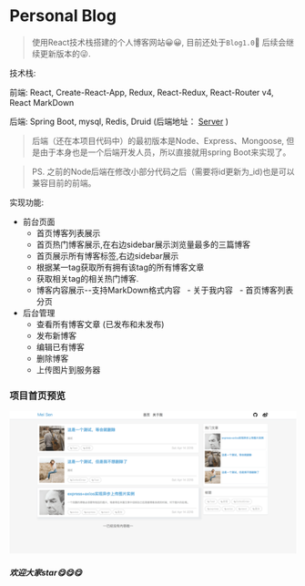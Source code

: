 Personal Blog
========

> 使用React技术栈搭建的个人博客网站😀😀, 目前还处于`Blog1.0`🤗 后续会继续更新版本的😜.

技术栈:

前端: React, Create-React-App, Redux, React-Redux, React-Router v4, React MarkDown

后端: Spring Boot, mysql, Redis, Druid (后端地址： [Server](https://github.com/mrmeisen/springboot-server) )

> 后端（还在本项目代码中）的最初版本是Node、Express、Mongoose,  但是由于本身也是一个后端开发人员，所以直接就用spring Boot来实现了。

> PS. 之前的Node后端在修改小部分代码之后（需要将id更新为_id)也是可以兼容目前的前端。

实现功能:
+ 前台页面
   - 首页博客列表展示
   - 首页热门博客展示,在右边sidebar展示浏览量最多的三篇博客
   - 首页展示所有博客标签,右边sidebar展示
   - 根据某一tag获取所有拥有该tag的所有博客文章
   - 获取相关tag的相关热门博客.
   - 博客内容展示--支持MarkDown格式内容
   - 关于我内容
   - 首页博客列表分页
+ 后台管理
   - 查看所有博客文章 (已发布和未发布)
   - 发布新博客
   - 编辑已有博客
   - 删除博客
   - 上传图片到服务器

### 项目首页预览
![首页预览](./doc/example.png)


##### 欢迎大家star😋😋😋
